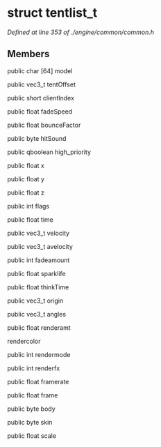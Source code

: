 # struct tentlist_t

*Defined at line 353 of ./engine/common/common.h*

## Members

public char [64] model

public vec3_t tentOffset

public short clientIndex

public float fadeSpeed

public float bounceFactor

public byte hitSound

public qboolean high_priority

public float x

public float y

public float z

public int flags

public float time

public vec3_t velocity

public vec3_t avelocity

public int fadeamount

public float sparklife

public float thinkTime

public vec3_t origin

public vec3_t angles

public float renderamt

 rendercolor

public int rendermode

public int renderfx

public float framerate

public float frame

public byte body

public byte skin

public float scale



